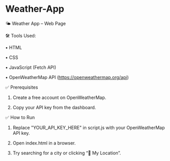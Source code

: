 # Weather-App
🌤 Weather App – Web Page

🛠 Tools Used:
	
  •	HTML
	
  •	CSS
	
  •	JavaScript (Fetch API)
	
  •	OpenWeatherMap API (https://openweathermap.org/api)

  ✅ Prerequisites
	
 1.	Create a free account on OpenWeatherMap.
	
 2.	Copy your API key from the dashboard.

✅ How to Run
	
 1.	Replace "YOUR_API_KEY_HERE" in script.js with your OpenWeatherMap API key.
	
 2.	Open index.html in a browser.
	
 3.	Try searching for a city or clicking “📍 My Location”.
